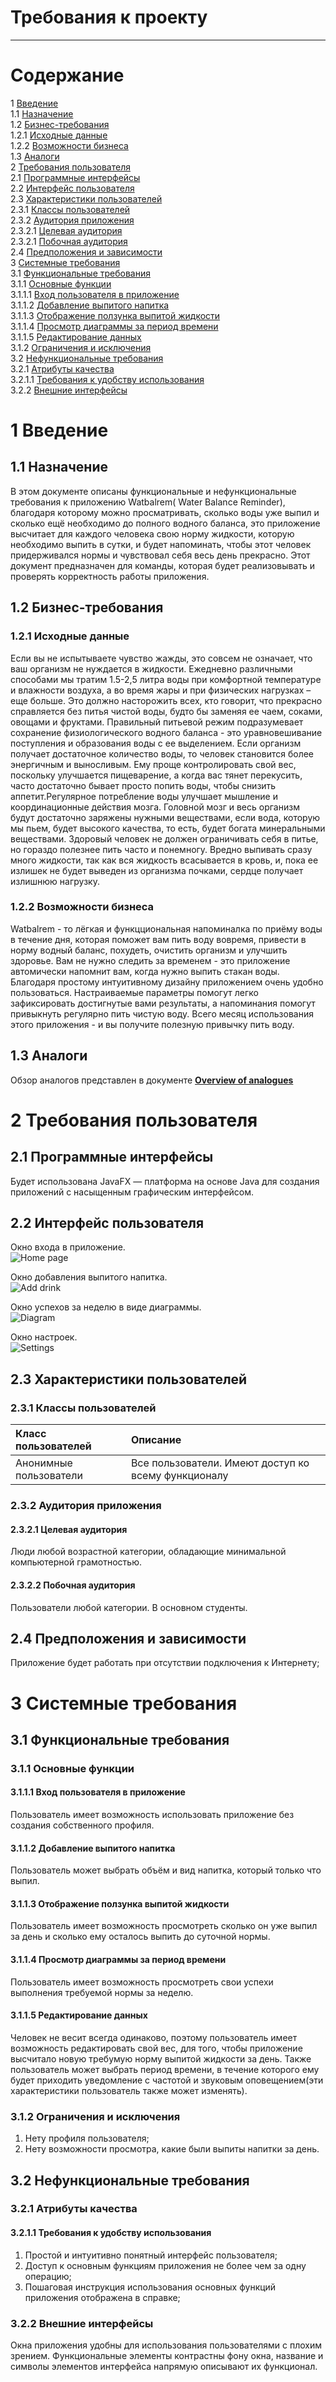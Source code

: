 
# Требования к проекту
---

# Содержание
1 [Введение](#intro)  
1.1 [Назначение](#appointment)  
1.2 [Бизнес-требования](#business_requirements)  
1.2.1 [Исходные данные](#initial_data)  
1.2.2 [Возможности бизнеса](#business_opportunities)  
1.3 [Аналоги](#analogues)  
2 [Требования пользователя](#user_requirements)  
2.1 [Программные интерфейсы](#software_interfaces)  
2.2 [Интерфейс пользователя](#user_interface)  
2.3 [Характеристики пользователей](#user_specifications)  
2.3.1 [Классы пользователей](#user_classes)  
2.3.2 [Аудитория приложения](#application_audience)  
2.3.2.1 [Целевая аудитория](#target_audience)  
2.3.2.1 [Побочная аудитория](#collateral_audience)  
2.4 [Предположения и зависимости](#assumptions_and_dependencies)  
3 [Системные требования](#system_requirements)  
3.1 [Функциональные требования](#functional_requirements)  
3.1.1 [Основные функции](#main_functions)  
3.1.1.1 [Вход пользователя в приложение](#enter_to_app)  
3.1.1.2 [Добавление выпитого напитка](#adding_a_drink)  
3.1.1.3 [Отображение ползунка выпитой жидкости](#drinking_fluid_slider_display)           
3.1.1.4 [Просмотр диаграммы за период времени](#view_a_chart_over_a_period_of_time)  
3.1.1.5 [Редактирование данных](#data_editing)  
3.1.2 [Ограничения и исключения](#restrictions_and_exclusions)  
3.2 [Нефункциональные требования](#non-functional_requirements)  
3.2.1 [Атрибуты качества](#quality_attributes)  
3.2.1.1 [Требования к удобству использования](#requirements_for_ease_of_use)  
 3.2.2 [Внешние интерфейсы](#external_interfaces)   

<a name="intro"/>

# 1 Введение

<a name="appointment"/>

## 1.1 Назначение
В этом документе описаны функциональные и нефункциональные требования к приложению Watbalrem( Water Balance Reminder), благодаря которому можно просматривать, сколько воды уже выпил и сколько ещё необходимо до полного водного баланса, это приложение высчитает для каждого человека свою норму жидкости, которую необходимо выпить в сутки, и будет напоминать, чтобы этот человек придерживался нормы и чувствовал себя весь день прекрасно. Этот документ предназначен для команды, которая будет реализовывать и проверять корректность работы приложения. 

<a name="business_requirements"/>

## 1.2 Бизнес-требования

<a name="initial_data"/>

### 1.2.1 Исходные данные
Если вы не испытываете чувство жажды, это совсем не означает, что ваш организм не нуждается в жидкости. Ежедневно различными способами мы тратим 1.5-2,5 литра воды при комфортной температуре и влажности воздуха, а во время жары и при физических нагрузках – еще больше. Это должно насторожить всех, кто говорит, что прекрасно справляется без питья чистой воды, будто бы заменяя ее чаем, соками, овощами и фруктами.
Правильный питьевой режим подразумевает сохранение физиологического водного баланса - это уравновешивание поступления и образования воды с ее выделением.
Если организм получает достаточное количество воды, то человек становится более энергичным и выносливым. Ему проще контролировать свой вес, поскольку улучшается пищеварение, а когда вас тянет перекусить, часто достаточно бывает просто попить воды, чтобы снизить аппетит.Регулярное потребление воды улучшает мышление и координационные действия мозга. Головной мозг и весь организм будут достаточно заряжены нужными веществами, если вода, которую мы пьем, будет высокого качества, то есть, будет богата минеральными веществами. Здоровый человек не должен ограничивать себя в питье, но гораздо полезнее пить часто и понемногу. Вредно выпивать сразу много жидкости, так как вся жидкость всасывается в кровь, и, пока ее излишек не будет выведен из организма почками, сердце получает излишнюю нагрузку.

<a name="business_opportunities"/>

### 1.2.2 Возможности бизнеса
Watbalrem - то лёгкая и функцциональная напоминалка по приёму воды в течение дня, которая поможет вам пить воду вовремя, привести в норму водный баланс, похудеть, очистить организм и улучшить здоровье. Вам не нужно следить за временем - это приложение автомически напомнит вам, когда нужно выпить стакан воды. Благодаря простому интуитивному дизайну приложением очень удобно пользоваться. Настраиваемые параметры помогут легко зафиксировать достигнутые вами результаты, а напоминания помогут привыкнуть регулярно пить чистую воду. Всего месяц использования этого приложения - и вы получите полезную привычку пить воду.
<a name="project_boundary"/>


<a name="analogues"/>

## 1.3 Аналоги
Обзор аналогов представлен в документе [**Overview of analogues**](Overview%20of%20analogues)

<a name="user_requirements"/>

# 2 Требования пользователя

<a name="software_interfaces"/>

## 2.1 Программные интерфейсы
Будет использована JavaFX — платформа на основе Java для создания приложений с насыщенным графическим интерфейсом.

<a name="user_interface"/>

## 2.2 Интерфейс пользователя
Окно входа в приложение.    
![Home page](../Images/Home%20page.png) 
 
Окно добавления выпитого напитка.    
![Add drink](../Images/Add%20drink.png) 
 
Окно успехов за неделю в виде диаграммы.    
![Diagram](../Images/Diagram.png) 
 
Окно настроек.    
![Settings](../Images/Settings.png) 

<a name="user_specifications"/>

## 2.3 Характеристики пользователей

<a name="user_classes"/>

### 2.3.1 Классы пользователей

| Класс пользователей | Описание |
|:---|:---|
| Анонимные пользователи | Все пользователи. Имеют доступ ко всему функционалу |

<a name="application_audience"/>

### 2.3.2 Аудитория приложения

<a name="target_audience"/>

#### 2.3.2.1 Целевая аудитория
Люди любой возрастной категории, обладающие минимальной компьютерной грамотностью.

<a name="collateral_audience"/>

#### 2.3.2.2 Побочная аудитория
Пользователи любой категории. В основном студенты.

<a name="assumptions_and_dependencies"/>

## 2.4 Предположения и зависимости
Приложение будет работать при отсутствии подключения к Интернету;

<a name="system_requirements"/>

# 3 Системные требования

<a name="functional_requirements"/>

## 3.1 Функциональные требования

<a name="main_functions"/>

### 3.1.1 Основные функции

<a name="enter_to_app"/>

#### 3.1.1.1 Вход пользователя в приложение
Пользователь имеет возможность использовать приложение без создания собственного профиля.

<a name="adding_a_drink"/>

#### 3.1.1.2 Добавление выпитого напитка
Пользователь может выбрать объём и вид напитка, который только что выпил.

<a name="drinking_fluid_slider_display"/>

#### 3.1.1.3 Отображение ползунка выпитой жидкости
Пользователь имеет возможность просмотреть сколько он уже выпил за день и сколько ему осталось выпить до суточной нормы.

<a name="view_a_chart_over_a_period_of_time"/>

#### 3.1.1.4 Просмотр диаграммы за период времени
Пользователь имеет возможность просмотреть свои успехи выполнения требуемой нормы за неделю.

<a name="data_editing"/>

#### 3.1.1.5 Редактирование данных
Человек не весит всегда одинаково, поэтому пользователь имеет возможность редактировать свой вес, для того, чтобы приложение высчитало новую требумую норму выпитой жидкости за день. Также пользователь может выбрать период времени, в течение которого ему будет приходить уведомление с частотой и звуковым оповещением(эти характеристики пользователь также может изменять).

<a name="restrictions_and_exclusions"/>

### 3.1.2 Ограничения и исключения
1. Нету профиля пользователя;
2. Нету возможности просмотра, какие были выпиты напитки за день.

<a name="non-functional_requirements"/>

## 3.2 Нефункциональные требования

<a name="quality_attributes"/>

### 3.2.1 Атрибуты качества

<a name="requirements_for_ease_of_use"/>

#### 3.2.1.1 Требования к удобству использования
1. Простой и интуитивно понятный интерфейс пользователя;
2. Доступ к основным функциям приложения не более чем за одну операцию;
3. Пошаговая инструкция использования основных функций приложения отображена в справке;

<a name="external_interfaces"/>

### 3.2.2 Внешние интерфейсы
Окна приложения удобны для использования пользователями с плохим зрением. Функциональные элементы контрастны фону окна, название и символы элементов интерфейса напрямую описывают их функционал.
